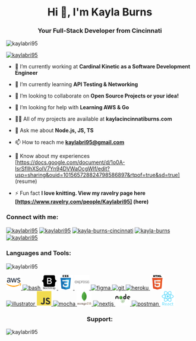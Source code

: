 <h1 align="center">Hi 👋, I'm Kayla Burns</h1>
<h3 align="center">Your Full-Stack Developer from Cincinnati</h3>

<p align="left"> <img src="https://komarev.com/ghpvc/?username=kaylabri95&label=Profile%20views&color=0e75b6&style=flat" alt="kaylabri95" /> </p>

<p align="left"> <a href="https://twitter.com/kaylabri95" target="blank"><img src="https://img.shields.io/twitter/follow/kaylabri95?logo=twitter&style=for-the-badge" alt="kaylabri95" /></a> </p>

- 🔭 I’m currently working at **Cardinal Kinetic as a Software Development Engineer**

- 🌱 I’m currently learning **API Testing & Networking**

- 👯 I’m looking to collaborate on **Open Source Projects or your idea!**

- 🤝 I’m looking for help with **Learning AWS & Go**

- 👨‍💻 All of my projects are available at **kaylacincinnatiburns.com**

- 💬 Ask me about **Node.js, JS, TS**

- 📫 How to reach me **kaylabri95@gmail.com**

- 📄 Know about my experiences [https://docs.google.com/document/d/1o0A-IsrSflIhXSolV7Yn94DVWaOcgWlf/edit?usp=sharing&ouid=101565728824798586897&rtpof=true&sd=true] (resume)

- ⚡ Fun fact **I love knitting. View my ravelry page here [https://www.ravelry.com/people/Kaylabri95] (here)**

<h3 align="left">Connect with me:</h3>
<p align="left">
<a href="https://codepen.io/kaylabri95" target="blank"><img align="center" src="https://raw.githubusercontent.com/rahuldkjain/github-profile-readme-generator/master/src/images/icons/Social/codepen.svg" alt="kaylabri95" height="30" width="40" /></a>
<a href="https://twitter.com/kaylabri95" target="blank"><img align="center" src="https://raw.githubusercontent.com/rahuldkjain/github-profile-readme-generator/master/src/images/icons/Social/twitter.svg" alt="kaylabri95" height="30" width="40" /></a>
<a href="https://linkedin.com/in/kayla-burns-cincinnati" target="blank"><img align="center" src="https://raw.githubusercontent.com/rahuldkjain/github-profile-readme-generator/master/src/images/icons/Social/linked-in-alt.svg" alt="kayla-burns-cincinnati" height="30" width="40" /></a>
<a href="https://stackoverflow.com/users/kayla-burns" target="blank"><img align="center" src="https://raw.githubusercontent.com/rahuldkjain/github-profile-readme-generator/master/src/images/icons/Social/stack-overflow.svg" alt="kayla-burns" height="30" width="40" /></a>
<a href="https://www.leetcode.com/kaylabri95" target="blank"><img align="center" src="https://raw.githubusercontent.com/rahuldkjain/github-profile-readme-generator/master/src/images/icons/Social/leet-code.svg" alt="kaylabri95" height="30" width="40" /></a>
</p>

<h3 align="left">Languages and Tools:</h3>

<p><img align="center" src="https://github-readme-streak-stats.herokuapp.com/?user=kaylabri95&" alt="kaylabri95" /></p>
<p align="left"> <a href="https://aws.amazon.com" target="_blank" rel="noreferrer"> <img src="https://raw.githubusercontent.com/devicons/devicon/master/icons/amazonwebservices/amazonwebservices-original-wordmark.svg" alt="aws" width="40" height="40"/> </a> <a href="https://www.gnu.org/software/bash/" target="_blank" rel="noreferrer"> <img src="https://www.vectorlogo.zone/logos/gnu_bash/gnu_bash-icon.svg" alt="bash" width="40" height="40"/> </a> <a href="https://getbootstrap.com" target="_blank" rel="noreferrer"> <img src="https://raw.githubusercontent.com/devicons/devicon/master/icons/bootstrap/bootstrap-plain-wordmark.svg" alt="bootstrap" width="40" height="40"/> </a> <a href="https://www.w3schools.com/css/" target="_blank" rel="noreferrer"> <img src="https://raw.githubusercontent.com/devicons/devicon/master/icons/css3/css3-original-wordmark.svg" alt="css3" width="40" height="40"/> </a> <a href="https://expressjs.com" target="_blank" rel="noreferrer"> <img src="https://raw.githubusercontent.com/devicons/devicon/master/icons/express/express-original-wordmark.svg" alt="express" width="40" height="40"/> </a> <a href="https://www.figma.com/" target="_blank" rel="noreferrer"> <img src="https://www.vectorlogo.zone/logos/figma/figma-icon.svg" alt="figma" width="40" height="40"/> </a> <a href="https://git-scm.com/" target="_blank" rel="noreferrer"> <img src="https://www.vectorlogo.zone/logos/git-scm/git-scm-icon.svg" alt="git" width="40" height="40"/> </a> <a href="https://heroku.com" target="_blank" rel="noreferrer"> <img src="https://www.vectorlogo.zone/logos/heroku/heroku-icon.svg" alt="heroku" width="40" height="40"/> </a> <a href="https://www.w3.org/html/" target="_blank" rel="noreferrer"> <img src="https://raw.githubusercontent.com/devicons/devicon/master/icons/html5/html5-original-wordmark.svg" alt="html5" width="40" height="40"/> </a> <a href="https://www.adobe.com/in/products/illustrator.html" target="_blank" rel="noreferrer"> <img src="https://www.vectorlogo.zone/logos/adobe_illustrator/adobe_illustrator-icon.svg" alt="illustrator" width="40" height="40"/> </a> <a href="https://developer.mozilla.org/en-US/docs/Web/JavaScript" target="_blank" rel="noreferrer"> <img src="https://raw.githubusercontent.com/devicons/devicon/master/icons/javascript/javascript-original.svg" alt="javascript" width="40" height="40"/> </a> <a href="https://mochajs.org" target="_blank" rel="noreferrer"> <img src="https://www.vectorlogo.zone/logos/mochajs/mochajs-icon.svg" alt="mocha" width="40" height="40"/> </a> <a href="https://www.mongodb.com/" target="_blank" rel="noreferrer"> <img src="https://raw.githubusercontent.com/devicons/devicon/master/icons/mongodb/mongodb-original-wordmark.svg" alt="mongodb" width="40" height="40"/> </a> <a href="https://nextjs.org/" target="_blank" rel="noreferrer"> <img src="https://cdn.worldvectorlogo.com/logos/nextjs-2.svg" alt="nextjs" width="40" height="40"/> </a> <a href="https://nodejs.org" target="_blank" rel="noreferrer"> <img src="https://raw.githubusercontent.com/devicons/devicon/master/icons/nodejs/nodejs-original-wordmark.svg" alt="nodejs" width="40" height="40"/> </a> <a href="https://postman.com" target="_blank" rel="noreferrer"> <img src="https://www.vectorlogo.zone/logos/getpostman/getpostman-icon.svg" alt="postman" width="40" height="40"/> </a> <a href="https://reactjs.org/" target="_blank" rel="noreferrer"> <img src="https://raw.githubusercontent.com/devicons/devicon/master/icons/react/react-original-wordmark.svg" alt="react" width="40" height="40"/> </a> </p>

<h3 align="center">Support:</h3>
<p><a href="https://www.buymeacoffee.com/kaylabri95"> <img align="left" src="https://cdn.buymeacoffee.com/buttons/v2/default-yellow.png" height="50" width="210" alt="kaylabri95" /></a></p><br><br>
